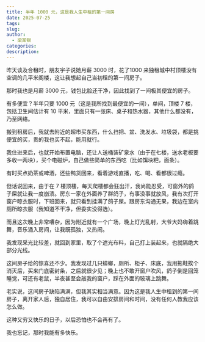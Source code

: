 ```yaml
---
title: 半年 1000 元，这是我人生中租的第一间房
date: 2025-07-25
tags: 
slug: 
author:
  - 梁某银
categories: 
description:
---
```

昨天谈及合租时，朋友宇子说她月薪 3000 时，花了1000 来独租城中村顶楼没有空调的几平米阁楼，这让我想起自己当初租的第一间房子。  
  
那时我也是月薪 3000 元，钱包比脸还干净，因此找到了一间极其便宜的房子。  
  
有多便宜？半年只要 1000 元（这是我所找到最便宜的一间），单间，顶楼 7 楼，包括卫生间估计有 10 平米，里面只有一张床、桌子和热水器，其他什么都没有，乃至网络。  
  
搬到租房后，我就去附近的超市买东西，什么扫把、盆、洗发水、垃圾袋，都是挑便宜的买，贵的我也买不起，能用就行。  
  
我住进来后，也就开始布置电脑，还让人送桶装矿泉水（由于在七楼，送水老板要多收一两块），买个电磁炉，自己做些简单的东西吃（比如饵块粑，面条）。  
  
有时买点奶茶或啤酒，还些鸭货回来，看着游戏直播，吃、喝、看都很过瘾。  
  
但话说回来，由于在 7 楼顶楼，每天爬楼都会狂出汗，我尚能忍受，可窗外的鸽子屎就让我一度崩溃。房东一家在外面养了群鸽子，有事没事就放风，我有次打开窗户晾衣服时，下班回来，就只看到挂满了鸽子屎。跟房东沟通无果，我边在室内厕所晾衣服（我知道不干净，但委实没得选）。  
  
而且这次晚上非常嘈杂，因为附近就有一个广场，晚上灯光乱射，大爷大妈嗨着跳舞，音乐涌入房间，让我既孤独，又热闹。  
  
我发现采光比较差，就回到家里，取了个遮光布料，自己打上装起来，也就隔绝大部分光线。  
  
这间房子给的惊喜还不少。我发现过几只蟑螂，厕所、柜子、床底，我用拖鞋挨个消灭后，买来门底密封条，之后就很少见；晚上也不敢开窗户吹风，鸽子倒是回笼睡觉，可还有老鼠，半夜甚至会敲我的窗户，踩在外面的玻璃上跳舞。  
  
老实说，这间房子缺陷满满，但我其实相当满意。因为这是我人生中租到的第一间房子，离开家人后，独自居住，我可以自由安排房间和时间，没有任何人教我应该怎么做。  
  
这种又穷又快乐的日子，以后恐怕也不会再有了。  
  
我也忘记，那时我能有多快乐。
